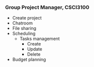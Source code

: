 ### Group Project Manager, CSCI3100

* Create project
* Chatroom
* File sharing
* Scheduling
  * Tasks management
    * Create
    * Update
    * Delete
* Budget planning
